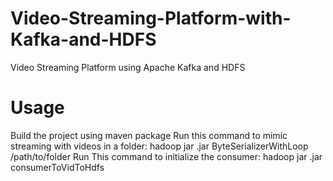 # Video-Streaming-Platform-with-Kafka-and-HDFS
Video Streaming Platform using Apache Kafka and HDFS

# Usage
Build the project using maven package
Run this command to mimic streaming with videos in a folder: hadoop jar <jarname>.jar ByteSerializerWithLoop /path/to/folder 
Run This command to initialize the consumer: hadoop jar <jarname>.jar consumerToVidToHdfs
